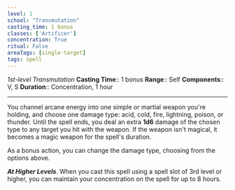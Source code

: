 ```yaml
---
level: 1
school: "Transmutation"
casting_time: 1 bonus
classes: ['Artificer']
concentration: True
ritual: False
areaTags: [single-target]
tags: spell
---
```


_1st-level Transmutation_
**Casting Time**:: 1 bonus
**Range**:: Self
**Components**:: V, S
**Duration**:: Concentration, 1 hour

---

You channel arcane energy into one simple or martial weapon you're holding, and choose one damage type: acid, cold, fire, lightning, poison, or thunder. Until the spell ends, you deal an extra **1d6** damage of the chosen type to any target you hit with the weapon. If the weapon isn't magical, it becomes a magic weapon for the spell's duration.

As a bonus action, you can change the damage type, choosing from the options above.


**_At Higher Levels_**. When you cast this spell using a spell slot of 3rd level or higher, you can maintain your concentration on the spell for up to 8 hours.



